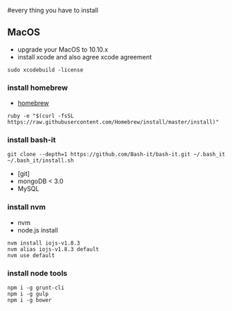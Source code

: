 #every thing you have to install


## MacOS

 * upgrade your MacOS to 10.10.x
 * install xcode and also agree xcode agreement
 
```
sudo xcodebuild -license
```

### install homebrew

 * [homebrew](http://brew.sh/)
 
```
ruby -e "$(curl -fsSL https://raw.githubusercontent.com/Homebrew/install/master/install)"
```

### install bash-it

```
git clone --depth=1 https://github.com/Bash-it/bash-it.git ~/.bash_it
~/.bash_it/install.sh
```

 * [git]
 * mongoDB < 3.0
 * MySQL
 
### install nvm

 * nvm
 * node.js install
 
```
nvm install iojs-v1.8.3
nvm alias iojs-v1.8.3 default
nvm use default
```

### install node tools

```
npm i -g grunt-cli
npm i -g gulp
npm i -g bower

```
  
